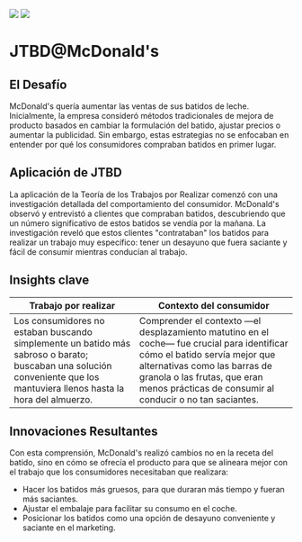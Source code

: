 [![](https://img.shields.io/badge/-Tabla_de_contenidos-000?style=flat&logo=Emlakjet&logoColor=red)](../../README.md)
[![](https://img.shields.io/badge/-Inicio%20de%20cap%C3%ADtulo-000?style=flat&logo=Acclaim&logoColor=red)](../README.md)

# JTBD@McDonald's

## El Desafío

McDonald's quería aumentar las ventas de sus batidos de leche. Inicialmente, la empresa consideró métodos tradicionales de mejora de producto basados en cambiar la formulación del batido, ajustar precios o aumentar la publicidad. Sin embargo, estas estrategias no se enfocaban en entender por qué los consumidores compraban batidos en primer lugar.

## Aplicación de JTBD

La aplicación de la Teoría de los Trabajos por Realizar comenzó con una investigación detallada del comportamiento del consumidor. McDonald's observó y entrevistó a clientes que compraban batidos, descubriendo que un número significativo de estos batidos se vendía por la mañana. La investigación reveló que estos clientes "contrataban" los batidos para realizar un trabajo muy específico: tener un desayuno que fuera saciante y fácil de consumir mientras conducían al trabajo.

## Insights clave

|Trabajo por realizar|Contexto del consumidor|
|-|-|
Los consumidores no estaban buscando simplemente un batido más sabroso o barato; buscaban una solución conveniente que los mantuviera llenos hasta la hora del almuerzo.|Comprender el contexto —el desplazamiento matutino en el coche— fue crucial para identificar cómo el batido servía mejor que alternativas como las barras de granola o las frutas, que eran menos prácticas de consumir al conducir o no tan saciantes.

## Innovaciones Resultantes

Con esta comprensión, McDonald's realizó cambios no en la receta del batido, sino en cómo se ofrecía el producto para que se alineara mejor con el trabajo que los consumidores necesitaban que realizara:

- Hacer los batidos más gruesos, para que duraran más tiempo y fueran más saciantes.
- Ajustar el embalaje para facilitar su consumo en el coche.
- Posicionar los batidos como una opción de desayuno conveniente y saciante en el marketing.